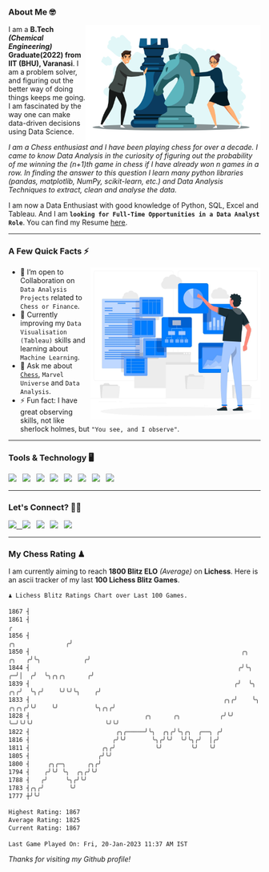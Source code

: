 ### About Me 🤓
<img align="right" alt="Coding" width="350" src="https://github.com/Laxman-Lakhan/Laxman-Lakhan/blob/master/Assets/Chess_Vector.jpg">   

I am a **B.Tech** _**(Chemical Engineering)**_ **Graduate(2022) from IIT (BHU), Varanasi**. I am a problem solver, and figuring out the better way of doing things keeps me going. I am fascinated by the way one can make data-driven decisions using Data Science. 

_I am a Chess enthusiast and I have been playing chess for over a decade. I came to know Data Analysis in the curiosity of figuring out the probability of me winning the (n+1)th game in chess if I have already won n games in a row. In finding the answer to this question I learn many python libraries (pandas, matplotlib, NumPy, scikit-learn, etc.) and Data Analysis Techniques to extract, clean and analyse the data._

I am now a Data Enthusiast with good knowledge of Python, SQL, Excel and Tableau. And I am **`looking for Full-Time Opportunities in a Data Analyst Role`**. You can find my Resume
 [here](https://drive.google.com/file/d/1UIOoogRLj5eGQFQBkuvMmTISZVdl2Ok7/view?usp=sharing).


---

### A Few Quick Facts ⚡️
<img align="right" alt="Coding" width="340" src="https://github.com/Laxman-Lakhan/Laxman-Lakhan/blob/master/Assets/Data_Vector.jpg">   

- 🤝 I’m open to Collaboration on `Data Analysis Projects` related to `Chess or Finance`.
- 📖 Currently improving my `Data Visualisation (Tableau)` skills and learning about `Machine Learning`.
- 💬 Ask me about [`Chess`](https://lichess.org/@/YourKingIsInDanger), `Marvel Universe` and `Data Analysis`.
- ⚡️ Fun fact: I have great observing skills, not like sherlock holmes, but `"You see, and I observe"`.

---
### Tools & Technology 🖥

<img src="https://img.shields.io/badge/Python-white?logo=Python&logoColor=ColorName&style=ShieldStyle" /> &nbsp;
<img src="https://img.shields.io/badge/MySQL-white?logo=MySQL&logoColor=ColorName&style=ShieldStyle" /> &nbsp;
<img src="https://img.shields.io/badge/Tableau-white?logo=Tableau&logoColor=ColorName&style=ShieldStyle" /> &nbsp;
<img src="https://img.shields.io/badge/Excel-white?logo=Microsoft+Excel&logoColor=196F3D&style=ShieldStyle" /> &nbsp;
<img src="https://img.shields.io/badge/Jupyter-white?logo=Jupyter&logoColor=ColorName&style=ShieldStyle" /> &nbsp;
<img src="https://img.shields.io/badge/pandas-white?logo=Pandas&logoColor=000080&style=ShieldStyle" /> &nbsp;
<img src="https://img.shields.io/badge/numpy-white?logo=Numpy&logoColor=85C1E9&style=ShieldStyle" /> &nbsp;
<img src="https://img.shields.io/badge/scikit learn-white?logo=Scikit+Learn&logoColor=ColorName&style=ShieldStyle" /> &nbsp;



---

### Let's Connect? 🫳🏻

<a href="mailto:laxmansingh.lakhan@gmail.com"> <img src="https://img.icons8.com/fluent/48/000000/gmail.png" width="3.5%"/> &nbsp;
[<img src="https://img.icons8.com/color/48/000000/linkedin.png" width="3.5%"/>](https://www.linkedin.com/in/laxman-lakhan/)  &nbsp;
[<img src="https://img.icons8.com/fluent/48/000000/facebook-new.png" width="3.5%"/>](https://www.facebook.com/s.laxmanlakhan/)  &nbsp;
[<img src="https://img.icons8.com/fluent/48/000000/instagram-new.png" width="3.5%"/>](https://www.instagram.com/laxman.lakhan/)  &nbsp;
[<img src="https://img.icons8.com/color/48/000000/twitter.png" width="3.5%"/>](https://twitter.com/laxman__lakhan)  &nbsp;

 ---
  
### My Chess Rating ♟
  
I am currently aiming to reach **1800 Blitz ELO** *(Average)* on **Lichess**. Here is an ascii tracker of my last **100 Lichess Blitz Games**.

  ```
  ♟︎ 𝙻𝚒𝚌𝚑𝚎𝚜𝚜 𝙱𝚕𝚒𝚝𝚣 𝚁𝚊𝚝𝚒𝚗𝚐𝚜 𝙲𝚑𝚊𝚛𝚝 𝚘𝚟𝚎𝚛 𝙻𝚊𝚜𝚝 𝟷00 𝙶𝚊𝚖𝚎𝚜.
  
1867 ┤
1861 ┤                                                                                                  ╭
1856 ┤                                                                                 ╭╮              ╭╯
1850 ┤                                                           ╭╮              ╭╮   ╭╯╰╮            ╭╯
1844 ┤                                                          ╭╯╰╮           ╭─╯│  ╭╯  ╰╮╭╮╭╮      ╭╯
1839 ┤                                                         ╭╯  ╰╮       ╭╮╭╯  ╰╮╭╯    ╰╯╰╯╰╮    ╭╯
1833 ┤                                                      ╭╮╭╯    ╰╮ ╭╮╭╮╭╯╰╯    ╰╯          ╰╮╭╮╭╯
1828 ┤                                ╭╮      ╭╮           ╭╯╰╯      ╰─╯╰╯╰╯                    ╰╯╰╯
1822 ┤                        ╭╮╭─────╯╰╮  ╭╮╭╯╰╮╭╮  ╭──╮ ╭╯
1816 ┤                       ╭╯╰╯       ╰╮╭╯╰╯  ╰╯╰╮╭╯  │╭╯
1811 ┤                    ╭╮╭╯           ╰╯        ╰╯   ╰╯
1805 ┤                   ╭╯╰╯
1800 ┤     ╭╮╭─╮      ╭╮╭╯
1794 ┤    ╭╯╰╯ ╰╮  ╭╮╭╯╰╯
1788 ┤   ╭╯     ╰╮╭╯╰╯
1783 ┤╭╮╭╯       ╰╯
1777 ┼╯╰╯ 

Highest Rating: 1867
Average Rating: 1825
Current Rating: 1867 

Last Game Played On: Fri, 20-Jan-2023 11:37 AM IST
  ```
  
  
*Thanks for visiting my Github profile!*
